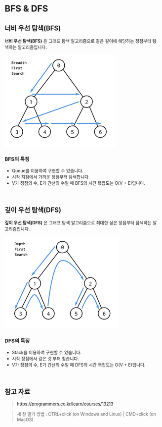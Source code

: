 # BFS & DFS

## 너비 우선 탐색(BFS)

**너비 우선 탐색(BFS)** 은 그래프 탐색 알고리즘으로 같은 깊이에 해당하는 정점부터 탐색하는 알고리즘입니다.

<img src="../images/Algorithm/bfs.png" alt="BFS" />

### BFS의 특징

- Queue를 이용하여 구현할 수 있습니다.
- 시작 지점에서 가까운 정점부터 탐색합니다.
- V가 정점의 수, E가 간선의 수일 때 BFS의 시간 복잡도는 O(V + E)입니다.

<br />

## 깊이 우선 탐색(DFS)

**깊이 우선 탐색(DFS)**
은 그래프 탐색 알고리즘으로 최대한 싶은 정점부터 탐색하는 알고리즘입니다.

<img src="../images/Algorithm/dfs.png" alt="DFS" />

### DFS의 특징

- Stack을 이용하여 구현할 수 있습니다.
- 시작 정점에서 깊은 것 부터 찾습니다.
- V가 정점의 수, E가 간선의 수일 때 DFS의 시간 복잡도는 O(V + E)입니다.

<br />

## 참고 자료

> https://programmers.co.kr/learn/courses/13213

> 새 창 열기 방법 : CTRL+click (on Windows and Linux) | CMD+click (on MacOS)
